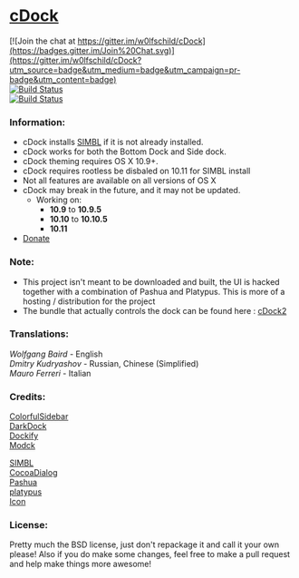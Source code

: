 # [cDock](http://w0lfschild.github.io/cdock.html)

[![Join the chat at https://gitter.im/w0lfschild/cDock](https://badges.gitter.im/Join%20Chat.svg)](https://gitter.im/w0lfschild/cDock?utm_source=badge&utm_medium=badge&utm_campaign=pr-badge&utm_content=badge)    
[![Build Status](https://img.shields.io/github/release/w0lfschild/cDock.svg)](https://github.com/w0lfschild/cDock/releases/latest)   
[![Build Status](https://img.shields.io/github/downloads/w0lfschild/cDock/latest/total.svg)](https://github.com/w0lfschild/cDock/archive/master.zip)    

### Information:
* cDock installs [SIMBL](http://www.culater.net/software/SIMBL/SIMBL.php) if it is not already installed.
* cDock works for both the Bottom Dock and Side dock.
* cDock theming requires OS X 10.9+.
* cDock requires rootless be disbaled on 10.11 for SIMBL install
* Not all features are available on all versions of OS X
* cDock may break in the future, and it may not be updated.
	* Working on:
	    * **10.9** to **10.9.5**
	    * **10.10** to **10.10.5**
	    * **10.11**
* [Donate](http://w0lfschild.github.io/pages/donate.html)

### Note:
* This project isn't meant to be downloaded and built, the UI is hacked together with a combination of Pashua and Platypus. This is more of a hosting / distribution for the project
* The bundle that actually controls the dock can be found here : [cDock2](http://github.com/w0lfschild/cDock2)

### Translations:
*Wolfgang Baird* - English    
*Dmitry Kudryashov* - Russian, Chinese (Simplified)    
*Mauro Ferreri* - Italian    

### Credits:  
[ColorfulSidebar](http://cooviewerzoom.web.fc2.com/)    
[DarkDock](http://github.com/b3ll/DarkDock)    
[Dockify](https://github.com/alexzielenski/dockify)    
[Modck](https://github.com/mstg/Modck)    

[SIMBL](http://www.culater.net/software/SIMBL/SIMBL.php)    
[CocoaDialog](http://mstratman.github.io/cocoadialog/)    
[Pashua](http://bluem.net/en/mac/pashua/)    
[platypus](http://sveinbjorn.org/platypus)       
[Icon](http://scafer31000.deviantart.com)    

### License:
Pretty much the BSD license, just don't repackage it and call it your own please!
Also if you do make some changes, feel free to make a pull request and help make things more awesome!
